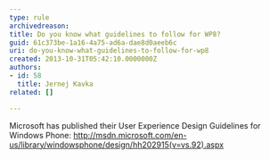 ```yaml
---
type: rule
archivedreason: 
title: Do you know what guidelines to follow for WP8?
guid: 61c373be-1a16-4a75-ad6a-dae8d0aeeb6c
uri: do-you-know-what-guidelines-to-follow-for-wp8
created: 2013-10-31T05:42:10.0000000Z
authors:
- id: 58
  title: Jernej Kavka
related: []

---
```



Microsoft has published their User Experience Design Guidelines for Windows Phone&#58;
<a href="http&#58;//msdn.microsoft.com/en-us/library/windowsphone/design/hh202915%28v=vs.92%29.aspx" target="_blank">http&#58;//msdn.microsoft.com/en-us/library/windowsphone/design/hh202915(v=vs.92).aspx</a>
<br><excerpt class='endintro'></excerpt><br>



